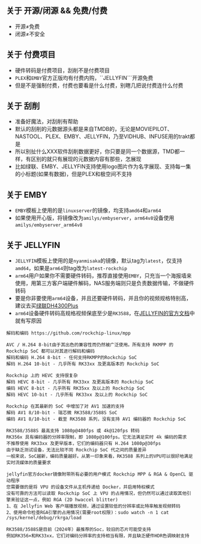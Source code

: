 ## 关于 开源/闭源 && 免费/付费
- 开源≠免费
- 闭源≠不安全

## 关于 付费项目
- 硬件转码是付费项目，刮削不是付费项目
- ```PLEX```和```EMBY```官方正版均有付费内购，``JELLYFIN```开源免费
- 但是不是强制付费，付费也要看是什么付费，别瞎几把说付费连什么付费

## 关于 刮削
- 准备好魔法，对刮削有帮助
- 默认的刮削的元数据源头都是来自TMDB的，无论是MOVIEPILOT、NASTOOL、PLEX、EMBY、JELLYFIN，乃至VIDHUB、INFUSE用的trakt都是
- 所以别扯什么XXX软件刮削数据更好，你只要是同一个数据源，TMD都一样，有区别的就只有展现的元数据内容有那些，怎展现
- 比如绿联、EMBY、JELLYFIN支持使用logo图片作为名字展现、支持每一集的小标题(如果有数据)，但是PLEX和极空间不支持

## 关于 EMBY
- ```EMBY```模板上使用的是```linuxserver```的镜像，均支持```amd64```和```arm64```
- 如果使用开心版，将镜像改为```amilys/embyserver```，```arm64v8```设备使用```amilys/embyserver_arm64v8```

## 关于 JELLYFIN
- ```JELLYFIN```模板上使用的是```nyanmisaka```的镜像，默认tag为```latest```，仅支持```amd64```，如果是```arm64```则tag改为```latest-rockchip```
- ```arm64```用户如果你不需要硬件转码，推荐直接使用```EMBY```，只充当一个海报墙来使用，用第三方客户端硬件解码，NAS服务端则只是负责数据传输，不做硬件转码
- 要是你非要使用```arm64```设备，并且还要硬件转码，并且你的视频规格特别高，建议去买[绿联DH4300Plus](https://www.ugnas.com/products-detail/id-43.html)
- ```arm64```设备硬件转码高规格视频保底至少是```RK3588```，在[JELLYFIN的官方文档](https://jellyfin.org/docs/general/post-install/transcoding/hardware-acceleration/rockchip)中就有写原因

```
解码和编码 https://github.com/rockchip-linux/mpp

AVC / H.264 8-bit由于其出色的兼容性而仍然被广泛使用。所有支持 RKMPP 的 Rockchip SoC 都可以对其进行解码和编码
解码和编码 H.264 8-bit - 任何支持RKMPP的Rockchip SoC
解码 H.264 10-bit - 几乎所有 RK33xx 及更高版本的 Rockchip SoC

Rockchip 上的 HEVC 支持很复杂
解码 HEVC 8-bit - 几乎所有 RK33xx 及更高版本的 Rockchip SoC
编码 HEVC 8-bit - 几乎所有 RK35xx 及以上的 Rockchip SoC
解码 HEVC 10-bit - 几乎所有 RK33xx 及以上的 Rockchip SoC

Rockchip 在其最新的 SoC 中增加了对 AV1 加速的支持
解码 AV1 8/10-bit - 瑞芯微 RK3588/3588S SoC
编码 AV1 8/10-bit - 截至 RK3588 系列，没有支持 AV1 编码器的 Rockchip SoC

RK3588/3588S 最高支持 1080p@480fps 或 4k@120fps 转码
RK356x 具有编码器的分辨率限制，即 1080p@100fps。它无法满足实时 4k 编码的需求
不推荐使用 RK33xx 及更早版本，它们的编码器只有 H.264 1080p@30fps
由于缺乏测试设备，无法比较不同 Rockchip SoC 代之间的质量差异
一般来说，SoC越新，编码质量越好。从第一印象来看，RK3588 系列上的VPU可以很好地满足实时流媒体的质量要求

jellyfin官方docker镜像附带所有必要的用户模式 Rockchip MPP & RGA & OpenCL 驱动程序
您需要做的是将 VPU 的设备文件从主机传递给 Docker，并启用特权模式
没有可靠的方法可以读取 Rockchip SoC 上 VPU 的占用情况，但仍然可以通过读取其他引擎来验证这一点，例如 RGA (2D hwaccel blitter)
1、在 Jellyfin Web 客户端播放视频，通过设置较低的分辨率或比特率触发视频转码
2、使用命令检查RGA引擎的占用情况(需要root权限)：sudo watch -n 1 cat /sys/kernel/debug/rkrga/load

RK3588/3588S是目前（2024年）最推荐的Soc，较旧的芯片可能受支持
例如RK356×和RK33xx，它们对编码分辨率的支持相当有限，并且缺乏硬件HDR色调映射支持
```

